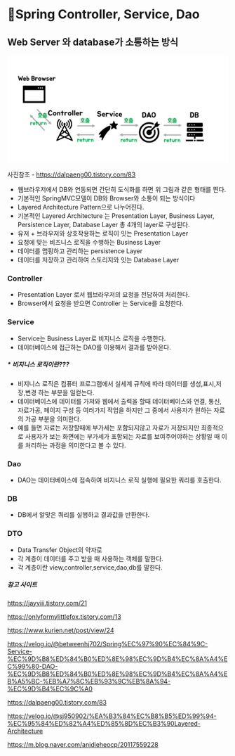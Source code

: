 # 📢Spring Controller, Service, Dao



## Web Server 와 database가 소통하는 방식

![다운로드](spring-csv.assets/다운로드.png)

사진참조 - https://dalpaeng00.tistory.com/83

- 웹브라우저에서 DB와 연동되면 간단히 도식화를 하면 위 그림과 같은 형태를 띈다.
- 기본적인 SpringMVC모델이 DB와 Browser와 소통이 되는 방식이다
- Layered Architecture Pattern으로 나누어진다. 
- 기본적인 Layered Architecture 는 Presentation Layer, Business Layer, Persistence Layer, Database Layer 총 4개의 layer로 구성된다.
- 유저 + 브라우저와 상호작용하는 로직이 잇는 Presentation Layer
- 요청에 맞는 비즈니스 로직을 수행하는 Business Layer
- 데이터를 맵핑하고 관리하는 persistence Layer
- 데이터를 저장하고 관리하여 스토리지와 잇는 Database Layer 



### Controller

-  Presentation Layer 로서 웹브라우저의 요청을 전담하여 처리한다.
-  Browser에서 요청을 받으면 Controller 는 Service를 요청한다.



### Service

- Service는 Business Layer로 비지니스 로직을 수행한다.
- 데이터베이스에 접근하는 DAO를 이용해서 결과를 받아온다.



##### * 비지니스 로직이란???

- 비지니스 로직은 컴퓨터 프로그램에서 실세계 규칙에 따라 데이터를 생성,표시,저장,변경 하는 부분을 일컫는다.
- 데이터베이스에 데이터를 가져와 웹에서 출력을 할때 데이터베이스와 연결, 통신, 자료가공, 페이지 구성 등 여러가지 작업을 하지만 그 중에서 사용자가 원하는 자료의 가공 부분을 의미한다.
- 예를 들면 자료는 저장할때에 부가세는 포함되지않고 자료가 저장되지만 최종적으로 사용자가 보는 화면에는 부가세가 포함되는 자료를 보여주어야하는 상황일 때 이를 처리하는 과정을 의미한다고 볼 수 있다.



### Dao

- DAO는 데이터베이스에 접속하여 비지니스 로직 실행에 필요한 쿼리를 호출한다.



### DB

- DB에서 알맞은 쿼리를 실행하고 결과값을 반환한다.



### DTO

- Data Transfer Object의 약자로
- 각 계층이 데이터를 주고 받을 때 사용하는 객체를 말한다.
- 각 계층이란 view,controller,service,dao,db를 말한다.













##### 참고 사이트

https://jayviii.tistory.com/21

https://onlyformylittlefox.tistory.com/13

https://www.kurien.net/post/view/24

https://velog.io/@betweenhj702/Spring%EC%97%90%EC%84%9C-Service-%EC%9D%B8%ED%84%B0%ED%8E%98%EC%9D%B4%EC%8A%A4%EC%99%80-DAO-%EC%9D%B8%ED%84%B0%ED%8E%98%EC%9D%B4%EC%8A%A4%EB%A5%BC-%EB%A7%8C%EB%93%9C%EB%8A%94-%EC%9D%B4%EC%9C%A0

https://dalpaeng00.tistory.com/83

https://velog.io/@sj950902/%EA%B3%84%EC%B8%B5%ED%99%94-%EC%95%84%ED%82%A4%ED%85%8D%EC%B3%90Layered-Architecture

https://m.blog.naver.com/anjdieheocp/20117559228

